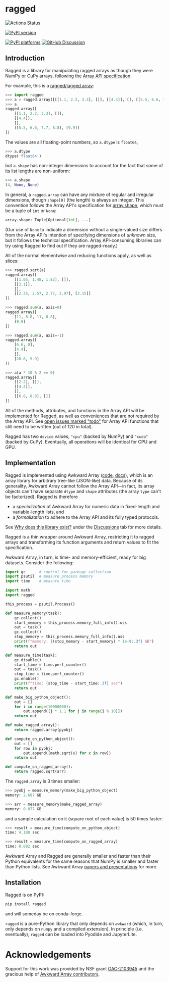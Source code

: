 # ragged

[![Actions Status][actions-badge]][actions-link]
<!-- [![Documentation Status][rtd-badge]][rtd-link] -->
[![PyPI version][pypi-version]][pypi-link]
<!-- [![Conda-Forge][conda-badge]][conda-link] -->
[![PyPI platforms][pypi-platforms]][pypi-link]
[![GitHub Discussion][github-discussions-badge]][github-discussions-link]

<!-- SPHINX-START -->

<!-- prettier-ignore-start -->
[actions-badge]:            https://github.com/jpivarski/ragged/workflows/CI/badge.svg
[actions-link]:             https://github.com/jpivarski/ragged/actions
[conda-badge]:              https://img.shields.io/conda/vn/conda-forge/ragged
[conda-link]:               https://github.com/conda-forge/ragged-feedstock
[github-discussions-badge]: https://img.shields.io/static/v1?label=Discussions&message=Ask&color=blue&logo=github
[github-discussions-link]:  https://github.com/jpivarski/ragged/discussions
[pypi-link]:                https://pypi.org/project/ragged/
[pypi-platforms]:           https://img.shields.io/pypi/pyversions/ragged
[pypi-version]:             https://img.shields.io/pypi/v/ragged
[rtd-badge]:                https://readthedocs.org/projects/ragged/badge/?version=latest
[rtd-link]:                 https://ragged.readthedocs.io/en/latest/?badge=latest
<!-- prettier-ignore-end -->

## Introduction

Ragged is a library for manipulating ragged arrays as though they were NumPy or CuPy arrays, following the [Array API specification](https://data-apis.org/array-api/latest/API_specification).

For example, this is a [ragged/jagged array](https://en.wikipedia.org/wiki/Jagged_array):

```python
>>> import ragged
>>> a = ragged.array([[[1.1, 2.2, 3.3], []], [[4.4]], [], [[5.5, 6.6, 7.7, 8.8], [9.9]]])
>>> a
ragged.array([
    [[1.1, 2.2, 3.3], []],
    [[4.4]],
    [],
    [[5.5, 6.6, 7.7, 8.8], [9.9]]
])
```

The values are all floating-point numbers, so `a.dtype` is `float64`,

```python
>>> a.dtype
dtype('float64')
```

but `a.shape` has non-integer dimensions to account for the fact that some of its list lengths are non-uniform:

```python
>>> a.shape
(4, None, None)
```

In general, a `ragged.array` can have any mixture of regular and irregular dimensions, though `shape[0]` (the length) is always an integer. This convention follows the Array API's specification for [array.shape](https://data-apis.org/array-api/latest/API_specification/generated/array_api.array.shape.html#array_api.array.shape), which must be a tuple of `int` or `None`:

```python
array.shape: Tuple[Optional[int], ...]
```

(Our use of `None` to indicate a dimension without a single-valued size differs from the Array API's intention of specifying dimensions of _unknown_ size, but it follows the technical specification. Array API-consuming libraries can try using Ragged to find out if they are ragged-ready.)

All of the normal elementwise and reducing functions apply, as well as slices:

```python
>>> ragged.sqrt(a)
ragged.array([
    [[1.05, 1.48, 1.82], []],
    [[2.1]],
    [],
    [[2.35, 2.57, 2.77, 2.97], [3.15]]
])

>>> ragged.sum(a, axis=0)
ragged.array([
    [11, 8.8, 11, 8.8],
    [9.9]
])

>>> ragged.sum(a, axis=-1)
ragged.array([
    [6.6, 0],
    [4.4],
    [],
    [28.6, 9.9]
])

>>> a[a * 10 % 2 == 0]
ragged.array([
    [[2.2], []],
    [[4.4]],
    [],
    [[6.6, 8.8], []]
])
```

All of the methods, attributes, and functions in the Array API will be implemented for Ragged, as well as conveniences that are not required by the Array API. See [open issues marked "todo"](https://github.com/jpivarski/ragged/issues?q=is%3Aissue+is%3Aopen+label%3Atodo) for Array API functions that still need to be written (out of 120 in total).

Ragged has two `device` values, `"cpu"` (backed by NumPy) and `"cuda"` (backed by CuPy). Eventually, all operations will be identical for CPU and GPU.

## Implementation

Ragged is implemented using Awkward Array ([code](https://github.com/scikit-hep/awkward), [docs](https://awkward-array.org/)), which is an array library for arbitrary tree-like (JSON-like) data. Because of its generality, Awkward Array cannot follow the Array API—in fact, its array objects can't have separate `dtype` and `shape` attributes (the array `type` can't be factorized). Ragged is therefore

- a _specialization_ of Awkward Array for numeric data in fixed-length and variable-length lists, and
- a _formalization_ to adhere to the Array API and its fully typed protocols.

See [Why does this library exist?](https://github.com/jpivarski/ragged/discussions/6) under the [Discussions](https://github.com/jpivarski/ragged/discussions) tab for more details.

Ragged is a thin wrapper around Awkward Array, restricting it to ragged arrays and transforming its function arguments and return values to fit the specification.

Awkward Array, in turn, is time- and memory-efficient, ready for big datasets. Consider the following:

```python
import gc      # control for garbage collection
import psutil  # measure process memory
import time    # measure time

import math
import ragged

this_process = psutil.Process()

def measure_memory(task):
    gc.collect()
    start_memory = this_process.memory_full_info().uss
    out = task()
    gc.collect()
    stop_memory = this_process.memory_full_info().uss
    print(f"memory: {(stop_memory - start_memory) * 1e-9:.3f} GB")
    return out

def measure_time(task):
    gc.disable()
    start_time = time.perf_counter()
    out = task()
    stop_time = time.perf_counter()
    gc.enable()
    print(f"time: {stop_time - start_time:.3f} sec")
    return out

def make_big_python_object():
    out = []
    for i in range(10000000):
        out.append([j * 1.1 for j in range(i % 10)])
    return out

def make_ragged_array():
    return ragged.array(pyobj)

def compute_on_python_object():
    out = []
    for row in pyobj:
        out.append([math.sqrt(x) for x in row])
    return out

def compute_on_ragged_array():
    return ragged.sqrt(arr)
```

The `ragged.array` is 3 times smaller:

```python
>>> pyobj = measure_memory(make_big_python_object)
memory: 2.687 GB

>>> arr = measure_memory(make_ragged_array)
memory: 0.877 GB
```

and a sample calculation on it (square root of each value) is 50 times faster:

```python
>>> result = measure_time(compute_on_python_object)
time: 4.180 sec

>>> result = measure_time(compute_on_ragged_array)
time: 0.082 sec
```

Awkward Array and Ragged are generally smaller and faster than their Python equivalents for the same reasons that NumPy is smaller and faster than Python lists. See Awkward Array [papers and presentations](https://awkward-array.org/doc/main/getting-started/papers-and-talks.html) for more.

## Installation

Ragged is on PyPI:

```bash
pip install ragged
```

and will someday be on conda-forge.

`ragged` is a pure-Python library that only depends on `awkward` (which, in turn, only depends on `numpy` and a compiled extension). In principle (i.e. eventually), `ragged` can be loaded into Pyodide and JupyterLite.

# Acknowledgements

Support for this work was provided by NSF grant [OAC-2103945](https://www.nsf.gov/awardsearch/showAward?AWD_ID=2103945) and the gracious help of [Awkward Array contributors](https://github.com/scikit-hep/awkward?tab=readme-ov-file#acknowledgements).
